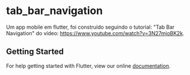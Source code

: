 # tab_bar_navigation

Um app mobile em flutter, foi construído seguindo o tutorial: "Tab Bar Navigation" do vídeo: https://www.youtube.com/watch?v=3N27mjoBK2k.

## Getting Started

For help getting started with Flutter, view our online
[documentation](https://flutter.io/).
